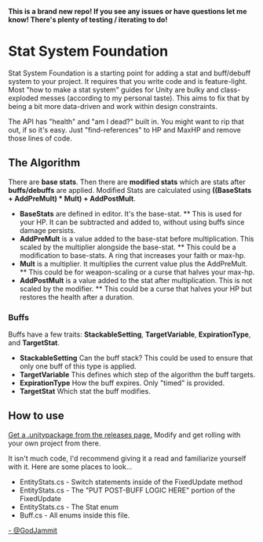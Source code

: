 **This is a brand new repo! If you see any issues or have questions let me know! There's plenty of testing / iterating to do!**

# Stat System Foundation
Stat System Foundation is a starting point for adding a stat and buff/debuff system to your project. It requires that you write code and is feature-light. Most "how to make a stat system" guides for Unity are bulky and class-exploded messes (according to my personal taste). This aims to fix that by being a bit more data-driven and work within design constraints.

The API has "health" and "am I dead?" built in. You might want to rip that out, if so it's easy. Just "find-references" to HP and MaxHP and remove those lines of code.

## The Algorithm

There are **base stats**. Then there are **modified stats** which are stats after **buffs/debuffs** are applied.
Modified Stats are calculated using **((BaseStats + AddPreMult) * Mult) + AddPostMult**.
* **BaseStats** are defined in editor. It's the base-stat.
** This is used for your HP. It can be subtracted and added to, without using buffs since damage persists.
* **AddPreMult** is a value added to the base-stat before multiplication. This scaled by the multiplier alongside the base-stat. 
** This could be a modification to base-stats. A ring that increases your faith or max-hp.
* **Mult** is a multiplier. It multiplies the current value plus the AddPreMult. 
** This could be for weapon-scaling or a curse that halves your max-hp.
* **AddPostMult** is a value added to the stat after multiplication. This is not scaled by the modifier.
** This could be a curse that halves your HP but restores the health after a duration.

### Buffs
Buffs have a few traits: **StackableSetting**, **TargetVariable**, **ExpirationType**, and **TargetStat**.
* **StackableSetting** Can the buff stack? This could be used to ensure that only one buff of this type is applied.
* **TargetVariable** This defines which step of the algorithm the buff targets.
* **ExpirationType** How the buff expires. Only "timed" is provided.
* **TargetStat** Which stat the buff modifies.


## How to use
[Get a .unitypackage from the releases page.](https://github.com/godjammit/Stat-System-Foundation/releases) Modify and get rolling with your own project from there. 

It isn't much code, I'd recommend giving it a read and familiarize yourself with it. Here are some places to look...
* EntityStats.cs - Switch statements inside of the FixedUpdate method
* EntityStats.cs - The "PUT POST-BUFF LOGIC HERE" portion of the FixedUpdate 
* EntityStats.cs - The Stat enum
* Buff.cs - All enums inside this file.

[- @GodJammit](https://twitter.com/GodJammit)
